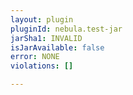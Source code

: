 ```yaml
---
layout: plugin
pluginId: nebula.test-jar
jarSha1: INVALID
isJarAvailable: false
error: NONE
violations: []

---
```

